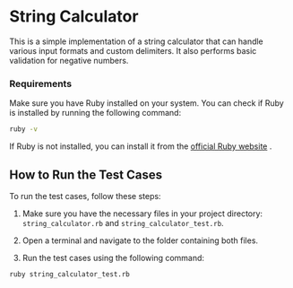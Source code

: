 # String Calculator
This is a simple implementation of a string calculator that can handle various input formats and custom delimiters. It also performs basic validation for negative numbers.

### Requirements

Make sure you have Ruby installed on your system. You can check if Ruby is installed by running the following command:

```bash
ruby -v
```
If Ruby is not installed, you can install it from the [official Ruby website](https://www.ruby-lang.org/en/)
.

## How to Run the Test Cases
To run the test cases, follow these steps:

1. Make sure you have the necessary files in your project directory: `string_calculator.rb` and `string_calculator_test.rb`.

2. Open a terminal and navigate to the folder containing both files.

3. Run the test cases using the following command:
```bash
ruby string_calculator_test.rb
```
